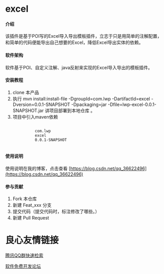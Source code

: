 # excel

#### 介绍
该插件是基于POI写的Excel导入导出模板插件，立志于只是用简单的注解配置，和简单的代码便能导出自己想要的Excel，降低Excel导出实体的依赖。

#### 软件架构
软件基于POI、自定义注解、java反射来实现的Excel导入导出的模板插件。


#### 安装教程

1. clone 本产品
2. 执行 mvn install:install-file -DgroupId=com.lwp -DartifactId=excel -Dversion=0.0.1-SNAPSHOT -Dpackaging=jar -Dfile=lwp-excel-0.0.1-SNAPSHOT.jar 讲项目部署到本地仓库 。
3. 项目中引入maven依赖 
```
         
             com.lwp 
             excel 
             0.0.1-SNAPSHOT 
         
```


#### 使用说明

使用说明在我的博客，点击查看 [https://blog.csdn.net/qq_36622496](https://blog.csdn.net/qq_36622496)

#### 参与贡献

1. Fork 本仓库
2. 新建 Feat_xxx 分支
3. 提交代码（提交代码时，标注修改了哪些。）
4. 新建 Pull Request




 # 良心友情链接

[腾讯QQ群快速检索](http://u.720life.cn/s/8cf73f7c)

[软件免费开发论坛](http://u.720life.cn/s/bbb01dc0)